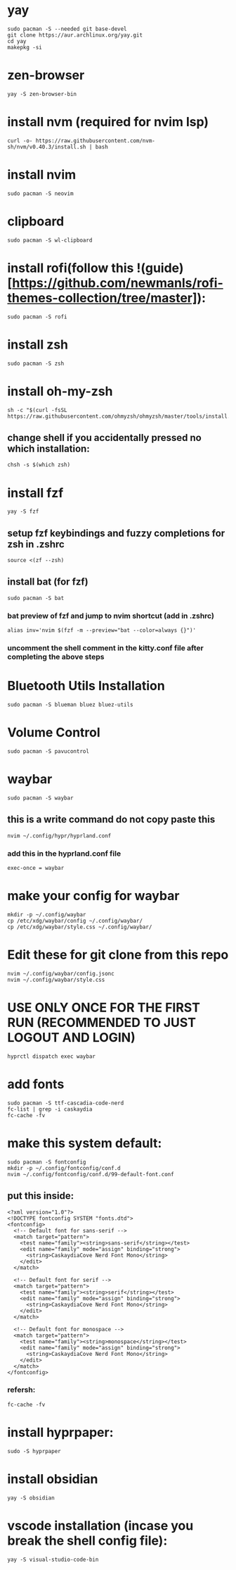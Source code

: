 # yay
```
sudo pacman -S --needed git base-devel
git clone https://aur.archlinux.org/yay.git
cd yay
makepkg -si
```

# zen-browser
```
yay -S zen-browser-bin
```

# install nvm (required for nvim lsp)
```
curl -o- https://raw.githubusercontent.com/nvm-sh/nvm/v0.40.3/install.sh | bash
```

# install nvim
```
sudo pacman -S neovim
```
# clipboard
```
sudo pacman -S wl-clipboard 
```
# install rofi(follow this !(guide)[https://github.com/newmanls/rofi-themes-collection/tree/master]):
```
sudo pacman -S rofi
```

# install zsh
```
sudo pacman -S zsh
```

# install oh-my-zsh
```
sh -c "$(curl -fsSL https://raw.githubusercontent.com/ohmyzsh/ohmyzsh/master/tools/install.sh)"
```

## change shell if you accidentally pressed no which installation:
```
chsh -s $(which zsh)
```

# install fzf
```
yay -S fzf
```
## setup fzf keybindings and fuzzy completions for zsh in .zshrc
```
source <(zf --zsh)
```
## install bat (for fzf)
```
sudo pacman -S bat
```

### bat preview of fzf and jump to nvim shortcut (add in .zshrc)
```
alias inv='nvim $(fzf -m --preview="bat --color=always {}")'
```
### uncomment the shell comment in the kitty.conf file after completing the above steps

# Bluetooth Utils Installation
```
sudo pacman -S blueman bluez bluez-utils
```

# Volume Control
```
sudo pacman -S pavucontrol
```

# waybar
```
sudo pacman -S waybar
```

## this is a write command do not copy paste this
```
nvim ~/.config/hypr/hyprland.conf
```

### add this in the hyprland.conf file
```
exec-once = waybar
```

# make your config for waybar 
```
mkdir -p ~/.config/waybar
cp /etc/xdg/waybar/config ~/.config/waybar/
cp /etc/xdg/waybar/style.css ~/.config/waybar/
```

# Edit these for git clone from this repo
```
nvim ~/.config/waybar/config.jsonc
nvim ~/.config/waybar/style.css
```

# USE ONLY ONCE FOR THE FIRST RUN (RECOMMENDED TO JUST LOGOUT AND LOGIN)
```
hyprctl dispatch exec waybar
```

# add fonts
```
sudo pacman -S ttf-cascadia-code-nerd
fc-list | grep -i caskaydia
fc-cache -fv
```

# make this system default:
```
sudo pacman -S fontconfig
mkdir -p ~/.config/fontconfig/conf.d
nvim ~/.config/fontconfig/conf.d/99-default-font.conf
```

## put this inside:
```
<?xml version="1.0"?>
<!DOCTYPE fontconfig SYSTEM "fonts.dtd">
<fontconfig>
  <!-- Default font for sans-serif -->
  <match target="pattern">
    <test name="family"><string>sans-serif</string></test>
    <edit name="family" mode="assign" binding="strong">
      <string>CaskaydiaCove Nerd Font Mono</string>
    </edit>
  </match>

  <!-- Default font for serif -->
  <match target="pattern">
    <test name="family"><string>serif</string></test>
    <edit name="family" mode="assign" binding="strong">
      <string>CaskaydiaCove Nerd Font Mono</string>
    </edit>
  </match>

  <!-- Default font for monospace -->
  <match target="pattern">
    <test name="family"><string>monospace</string></test>
    <edit name="family" mode="assign" binding="strong">
      <string>CaskaydiaCove Nerd Font Mono</string>
    </edit>
  </match>
</fontconfig>
```

### refersh:
```
fc-cache -fv
```

# install hyprpaper:
```
sudo -S hyprpaper
```

# install obsidian
```
yay -S obsidian
```

# vscode installation (incase you break the shell config file):
```
yay -S visual-studio-code-bin
```
